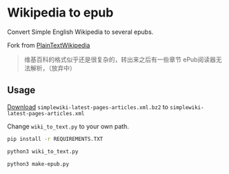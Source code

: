 # Wikipedia to epub

Convert Simple English Wikipedia to several epubs.

Fork from [PlainTextWikipedia](https://github.com/daveshap/PlainTextWikipedia)

> 维基百科的格式似乎还是很复杂的，转出来之后有一些章节 ePub阅读器无法解析，（放弃中）

## Usage

[Download](https://dumps.wikimedia.org/simplewiki/latest/) `simplewiki-latest-pages-articles.xml.bz2` to `simplewiki-latest-pages-articles.xml` 

Change `wiki_to_text.py` to your own path.

```bash
pip install -r REQUIREMENTS.TXT
```

```bash
python3 wiki_to_text.py
```


```bash
python3 make-epub.py
```


